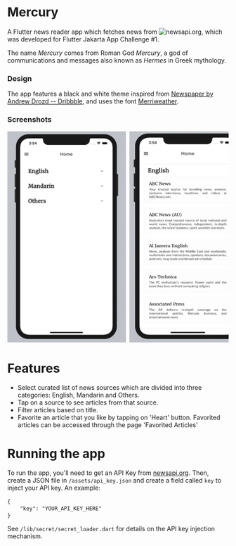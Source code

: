 # Mercury

A Flutter news reader app which fetches news from ![newsapi.org](https://www.newsapi.org), which was developed for Flutter Jakarta App Challenge #1.

The name *Mercury* comes from Roman God *Mercury*, a god of communications and messages also known as *Hermes* in Greek mythology. 

### Design

The app features a black and white theme inspired from [Newspaper by Andrew Drozd -- Dribbble](https://dribbble.com/shots/7229348-Newspaper), and uses the font [Merriweather](https://fonts.google.com/specimen/Merriweather).

### Screenshots

<pre>
<img src="screenshots/homepage.png" width="270" height="480" /> <img src="screenshots/homepage_opened.png" width="270" height="480" /> <img src="screenshots/articlespage.png" width="270" height="480" /> <img src="screenshots/webview.png" width="270" height="480" /> <img src="screenshots/favoritespage.png" width="270" height="480" /> 
</pre>

# Features

- Select curated list of news sources which are divided into three categories: English, Mandarin and Others.
- Tap on a source to see articles from that source. 
- Filter articles based on title.
- Favorite an article that you like by tapping on 'Heart' button. Favorited articles can be accessed through the page 'Favorited Articles'

# Running the app

To run the app, you'll need to get an API Key from [newsapi.org](https://newsapi.org). Then, create a JSON file in `/assets/api_key.json` and create a field called `key` to inject your API key. An example:

```
{
    "key": "YOUR_API_KEY_HERE"
}
```

See `/lib/secret/secret_loader.dart` for details on the API key injection mechanism.
